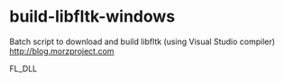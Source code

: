 build-libfltk-windows
=====================

Batch script to download and build libfltk (using Visual Studio compiler)  http://blog.morzproject.com

FL_DLL 
